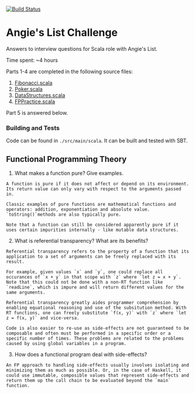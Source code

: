 [![Build Status](https://travis-ci.org/rkoeninger/angies-list-challenge.svg?branch=master)](https://travis-ci.org/rkoeninger/angies-list-challenge)

# Angie's List Challenge

Answers to interview questions for Scala role with Angie's List.

Time spent: ~4 hours

Parts 1-4 are completed in the following source files:

  1. [Fibonacci.scala](https://github.com/rkoeninger/angies-list-challenge/blob/master/src/main/scala/Fibonacci.scala)
  2. [Poker.scala](https://github.com/rkoeninger/angies-list-challenge/blob/master/src/main/scala/Poker.scala)
  3. [DataStructures.scala](https://github.com/rkoeninger/angies-list-challenge/blob/master/src/main/scala/DataStructures.scala)
  4. [FPPractice.scala](https://github.com/rkoeninger/angies-list-challenge/blob/master/src/main/scala/FPPractice.scala)

Part 5 is answered below.

### Building and Tests

Code can be found in `./src/main/scala`. It can be built and tested with SBT.

## Functional Programming Theory

  1. What makes a function pure? Give examples.
  
    A function is pure if it does not affect or depend on its environment. Its return value can only vary with respect to the arguments passed in.

    Classic examples of pure functions are mathematical functions and operators: addition, exponentiation and absolute value. `toString()`methods are also typically pure.

    Note that a function can still be considered apparently pure if it uses certain impurities internally - like mutable data structures.

  2. What is referential transparency? What are its benefits?
  
    Referential transparency refers to the property of a function that its application to a set of arguments can be freely replaced with its result.

    For example, given values `x` and `y`, one could replace all occurances of `x + y` in that scope with `z` where `let z = x + y`. Note that this could not be done with a non-RT function like `readLine`, which is impure and will return different values for the same arguments.

    Referential transparency greatly aides programmer comprehension by enabling equational reasoning and use of the subsitution method. With RT functions, one can freely substitute `f(x, y)` with `z` where `let z = f(x, y)` and vice-versa.

    Code is also easier to re-use as side-effects are not guaranteed to be composable and often must be performed in a specific order or a specific number of times. These problems are related to the problems caused by using global variables in a program.

  3. How does a functional program deal with side-effects?

    An FP approach to handling side-effects usually involves isolating and minimizing them as much as possible. Or, in the case of Haskell, it could use immutable, composible values that represent side-effects and return them up the call chain to be evaluated beyond the `main` function.